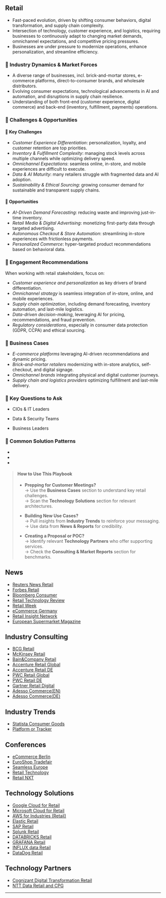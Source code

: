 ## Retail
- Fast-paced evolution, driven by shifting consumer behaviors, digital transformation, and supply chain complexity.
- Intersection of technology, customer experience, and logistics, requiring businesses to continuously adapt to changing market demands, omnichannel expectations, and competitive pricing pressures.
- Businesses are under pressure to modernize operations, enhance personalization, and streamline efficiency.

### 🔹 Industry Dynamics & Market Forces
- A diverse range of businesses, incl. brick-and-mortar stores, e-commerce platforms, direct-to-consumer brands, and wholesale distributors.
- Evolving consumer expectations, technological advancements in AI and automation, and disruptions in supply chain resilience.
- Understanding of both front-end (customer experience, digital commerce) and back-end (inventory, fulfillment, payments) operations.

### 🔹 Challenges & Opportunities
#### 🚧 Key Challenges
- *Customer Experience Differentiation*: personalization, loyalty, and customer retention are top priorities.
- *Inventory & Fulfillment Complexity*: managing stock levels across multiple channels while optimizing delivery speed.
- *Omnichannel Expectations*: seamless online, in-store, and mobile experiences are difficult to execute.
- *Data & AI Maturity*: many retailers struggle with fragmented data and AI adoption.
- *Sustainability & Ethical Sourcing*: growing consumer demand for sustainable and transparent supply chains.

#### 🌟 Opportunities
- *AI-Driven Demand Forecasting*: reducing waste and improving just-in-time inventory.
- *Retail Media & Digital Advertising*: monetizing first-party data through targeted advertising.
- *Autonomous Checkout & Store Automation*: streamlining in-store experiences with frictionless payments.
- *Personalized Commerce*: hyper-targeted product recommendations based on behavioral data.

### 🔹 Engagement Recommendations
When working with retail stakeholders, focus on:
- *Customer experience and personalization* as key drivers of brand differentiation.
- *Omnichannel strategy* is seamless integration of in-store, online, and mobile experiences.
- *Supply chain optimization*, including demand forecasting, inventory automation, and last-mile logistics.
- *Data-driven decision-making*, leveraging AI for pricing, recommendations, and fraud prevention.
- *Regulatory considerations*, especially in consumer data protection (GDPR, CCPA) and ethical sourcing.

### 🔹 Business Cases
- *E-commerce platforms* leveraging AI-driven recommendations and dynamic pricing.  
- *Brick-and-mortar retailers* modernizing with in-store analytics, self-checkout, and digital signage.  
- *Omnichannel brands* integrating physical and digital customer journeys.  
- *Supply chain and logistics providers* optimizing fulfillment and last-mile delivery.

### 🔹 Key Questions to Ask
- CIOs & IT Leaders

- Data & Security Teams

- Business Leaders

### 🔹 Common Solution Patterns  
-
-
-

> #### How to Use This Playbook
> - **Prepping for Customer Meetings?**  
>  → Use the **Business Cases** section to understand key retail challenges.  
>  → Scan the **Technology Solutions** section for relevant architectures.  
>
> - **Building New Use Cases?**  
>  → Pull insights from **Industry Trends** to reinforce your messaging.  
>  → Use data from **News & Reports** for credibility.
>
> - **Creating a Proposal or POC?**  
>  → Identify relevant **Technology Partners** who offer supporting services.  
>  → Check the **Consulting & Market Reports** section for benchmarks.

## News
- [Reuters News Retail](https://www.reuters.com/business/retail-consumer/)
- [Forbes Retail](https://www.forbes.com/retail/)
- [Bloomberg Consumer](https://www.bloomberg.com/industries/consumer)
- [Retail Technology Review](https://www.retailtechnologyreview.com/)
- [Retail Week](https://www.retail-week.com/)
- [eCommerce Germany](https://ecommercegermany.com/)
- [Retail Insight Network](https://www.retail-insight-network.com/)
- [European Supermarket Magazine](https://www.esmmagazine.com/)

## Industry Consulting
- [BCG Retail](https://www.bcg.com/industries/retail/overview)
- [McKinsey Retail](https://www.mckinsey.com/industries/retail/how-we-help-clients)
- [Bain&Company Retail](https://www.bain.com/industry-expertise/retail/)
- [Accenture Retail Global](https://www.accenture.com/us-en/industries/retail)
- [Accenture Retail DE](https://www.accenture.com/de-de/industries/retail)
- [PWC Retail Global](https://www.pwc.com/gx/en/industries/consumer-markets.html)
- [PWC Retail DE](https://www.pwc.de/de/handel-und-konsumguter.html)
- [Gartner Retail Digital](https://www.gartner.com/en/industries/retail-digital-transformation)
- [Adesso Commerce(EN)](https://www.adesso.de/en/adesso-branch-solutions/handel/index.jsp)
- [Adesso Commerce(DE)](https://www.adesso.de/de/branchen/handel/index.jsp)

## Industry Trends
- [Statista Consumer Goods](https://www.statista.com/markets/415/consumer-goods-fmcg/)
- [Platform or Tracker](link)

## Conferences
- [eCommerce Berlin](https://ecommerceberlin.de/)
- [EuroShop Tradefair](https://www.euroshop-tradefair.com/)
- [Seamless Europe ](https://www.terrapinn.com/exhibition/seamless-middle-east/)
- [Retail Technology](https://www.retailtechnologyshow.com/)
- [Retail NXT](https://retail-nxt.com/en/)

## Technology Solutions
- [Google Cloud for Retail](https://cloud.google.com/solutions/retail?hl=en)
- [Microsoft Cloud for Retail](https://www.microsoft.com/de-de/industry/retail/microsoft-cloud-for-retail)
- [AWS for Industries (Retail) ](https://aws.amazon.com/retail/?nc1=h_ls)
- [Elastic Retail](https://www.elastic.co/customers/success-stories?usecase=All&industry=retail)
- [SAP Retail](https://www.sap.com/industries/retail.html)
- [Splunk Retail](https://www.splunk.com/en_us/solutions/industries/retail.html)
- [DATABRICKS Retail](https://www.databricks.com/solutions/industries/retail-industry-solutions)
- [GRAFANA Retail](https://grafana.com/success/?industry=retail)
- [INFLUX data Retail](https://www.influxdata.com/customers/?_customers_industry=retail)
- [DataDog Retail](https://www.datadoghq.com/solutions/retail-ecommerce/)


## Technology Partners
- [Cognizant Digital Transformation Retail ](https://www.cognizant.com/us/en/industries/retail-technology-solutions/retail-digital-transformation)
- [NTT Data Retail and CPG](https://www.nttdata.com/global/en/industries/retail-cpg)

---

